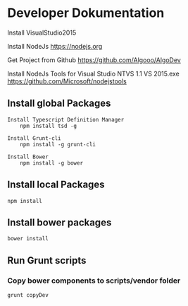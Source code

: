 # Developer Dokumentation
Install VisualStudio2015


Install NodeJs
	https://nodejs.org

Get Project from Github
	https://github.com/Algooo/AlgoDev

Install NodeJs Tools for Visual Studio 
	NTVS 1.1 VS 2015.exe
	https://github.com/Microsoft/nodejstools


## Install global Packages	
	Install Typescript Definition Manager
		npm install tsd -g

	Install Grunt-cli
		npm install -g grunt-cli

	Install Bower
		npm install -g bower

## Install local Packages
	npm install


## Install bower packages
	bower install


## Run Grunt scripts

### Copy bower components to scripts/vendor folder
	grunt copyDev